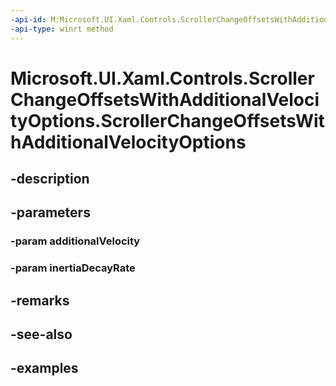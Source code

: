 ```yaml
---
-api-id: M:Microsoft.UI.Xaml.Controls.ScrollerChangeOffsetsWithAdditionalVelocityOptions.#ctor(Windows.Foundation.Numerics.Vector2,Windows.Foundation.IReference{Windows.Foundation.Numerics.Vector2})
-api-type: winrt method
---
```


<!-- Method syntax.
public ScrollerChangeOffsetsWithAdditionalVelocityOptions.ScrollerChangeOffsetsWithAdditionalVelocityOptions(Vector2 additionalVelocity, IReference<Vector2> inertiaDecayRate)
-->

# Microsoft.UI.Xaml.Controls.ScrollerChangeOffsetsWithAdditionalVelocityOptions.ScrollerChangeOffsetsWithAdditionalVelocityOptions

## -description

## -parameters
### -param additionalVelocity

### -param inertiaDecayRate

## -remarks

## -see-also

## -examples

